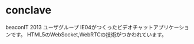 conclave
========
beaconIT 2013 ユーザグループ IE04がつくったビデオチャットアプリケーションです。
HTML5のWebSocket,WebRTCの技術がつかわれています。
